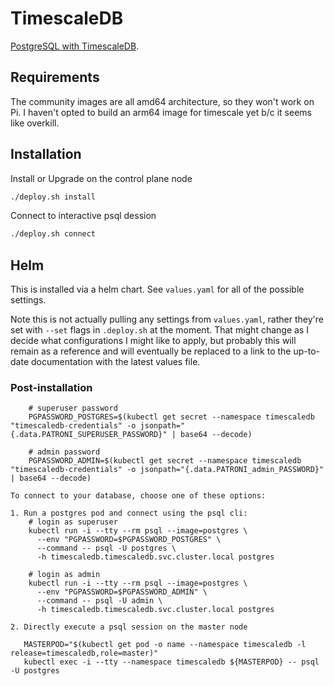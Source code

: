 # TimescaleDB

[PostgreSQL with TimescaleDB](https://github.com/timescale/helm-charts/tree/main/charts/timescaledb-single).

## Requirements
The community images are all amd64 architecture, so they won't work on Pi. I haven't opted to build an arm64 image for timescale yet b/c it seems like overkill.

## Installation
Install or Upgrade on the control plane node
```bash
./deploy.sh install
```

Connect to interactive psql dession

```bash
./deploy.sh connect
```

## Helm
This is installed via a helm chart. See `values.yaml` for all of the possible settings.

Note this is not actually pulling any settings from `values.yaml`, rather they're set with `--set` flags in `.deploy.sh` at the moment. That might change as I decide what configurations I might like to apply, but probably this will remain as a reference and will eventually be replaced to a link to the up-to-date documentation with the latest values file.

### Post-installation
```
    # superuser password
    PGPASSWORD_POSTGRES=$(kubectl get secret --namespace timescaledb "timescaledb-credentials" -o jsonpath="{.data.PATRONI_SUPERUSER_PASSWORD}" | base64 --decode)

    # admin password
    PGPASSWORD_ADMIN=$(kubectl get secret --namespace timescaledb "timescaledb-credentials" -o jsonpath="{.data.PATRONI_admin_PASSWORD}" | base64 --decode)

To connect to your database, choose one of these options:

1. Run a postgres pod and connect using the psql cli:
    # login as superuser
    kubectl run -i --tty --rm psql --image=postgres \
      --env "PGPASSWORD=$PGPASSWORD_POSTGRES" \
      --command -- psql -U postgres \
      -h timescaledb.timescaledb.svc.cluster.local postgres

    # login as admin
    kubectl run -i --tty --rm psql --image=postgres \
      --env "PGPASSWORD=$PGPASSWORD_ADMIN" \
      --command -- psql -U admin \
      -h timescaledb.timescaledb.svc.cluster.local postgres

2. Directly execute a psql session on the master node

   MASTERPOD="$(kubectl get pod -o name --namespace timescaledb -l release=timescaledb,role=master)"
   kubectl exec -i --tty --namespace timescaledb ${MASTERPOD} -- psql -U postgres
```